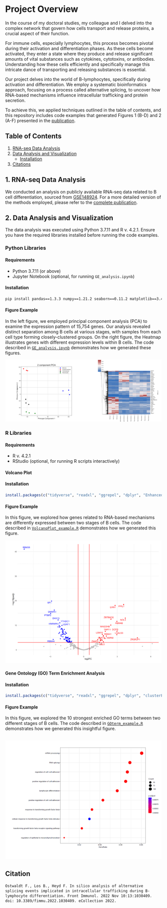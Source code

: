 # Project Overview

In the course of my doctoral studies, my colleague and I delved into the complex network that govern how cells transport and release proteins, a crucial aspect of their function.

For immune cells, especially lymphocytes, this process becomes pivotal during their activation and differentiation phases. As these cells become activated, they enter a state where they produce and release significant amounts of vital substances such as cytokines, cytotoxins, or antibodies. Understanding how these cells efficiently and specifically manage this intricate dance of transporting and releasing substances is essential.

Our project delves into the world of B-lymphocytes, specifically during activation and differentiation. We employ a systematic bioinformatics approach, focusing on a process called alternative splicing, to uncover how RNA-based mechanisms influence intracellular trafficking and protein secretion.

To achieve this, we applied techniques outlined in the table of contents, and this repository includes code examples that generated Figures 1 (B-D) and 2 (A-F) presented in the [publication](https://www.frontiersin.org/articles/10.3389/fimmu.2022.1030409/full).

## Table of Contents
1. [RNA-seq Data Analysis](#1-rna-seq-data-analysis)
2. [Data Analysis and Visualization](#2-data-analysis-and-visualization)
   - [Installation](#installation)
3. [Citations](#citations)

## 1. RNA-seq Data Analysis

We conducted an analysis on publicly available RNA-seq data related to B cell differentiation, sourced from [GSE148924](https://www.ncbi.nlm.nih.gov/geo/query/acc.cgi?acc=GSE148924). For a more detailed version of the methods employed, please refer to the [complete publication](https://www.frontiersin.org/articles/10.3389/fimmu.2022.1030409/full).

## 2. Data Analysis and Visualization

The data analysis was executed using Python 3.7.11 and R v. 4.2.1. Ensure you have the required libraries installed before running the code examples.

### Python Libraries

#### Requirements

- Python 3.7.11 (or above)
- Jupyter Notebook (optional, for running `GE_analysis.ipynb`)

#### Installation

```bash
pip install pandas==1.3.3 numpy==1.21.2 seaborn==0.11.2 matplotlib==3.4.3 scikit-learn==0.24.2
```

#### Figure Example

In the left figure, we employed principal component analysis (PCA) to examine the expression pattern of 15,754 genes. Our analysis revealed distinct separation among B cells at various stages, with samples from each cell type forming closely-clustered groups. On the right figure, the Heatmap illustrates genes with different expression levels within B cells. The code described in [`GE_analysis.ipynb`](GE_analysis.ipynb) demonstrates how we generated these figures. 

![Figure_PCA_Heatmap](Figure_Python.png)

### R Libraries

#### Requirements

- R v. 4.2.1
- RStudio (optional, for running R scripts interactively)

#### Volcano Plot

#### Installation

```R
install.packages(c("tidyverse", "readxl", "ggrepel", "dplyr", "EnhancedVolcano", "ggplot2", "cowplot"))
```
#### Figure Example

In this figure, we explored how genes related to RNA-based mechanisms are differently expressed between two stages of B cells. The code described in [`VolcanoPlot_example.R`](VolcanoPlot_example.R) demonstrates how we generated this figure. 

![Figure_VP](Figure_VolcanoPlot.png)

#### Gene Ontology (GO) Term Enrichment Analysis

#### Installation

```R
install.packages(c("tidyverse", "readxl", "ggrepel", "dplyr", "clusterProfiler", "org.Hs.eg.db", "AnnotationDbi", "ggplot2", "cowplot"))
```
#### Figure Example

In this figure, we explored the 10 strongest enriched GO terms between two different stages of B cells. The code described in [`GOterm_example.R`](GOterm_example.R) demonstrates how we generated this insightful figure. 

![Figure_GO](Figure_GOterm.png)
---

## Citation
```
Ostwaldt F., Los B., Heyd F. In silico analysis of alternative splicing events implicated in intracellular trafficking during B-lymphocyte differentiation. Front Immunol. 2022 Nov 10:13:1030409. doi: 10.3389/fimmu.2022.1030409. eCollection 2022.

